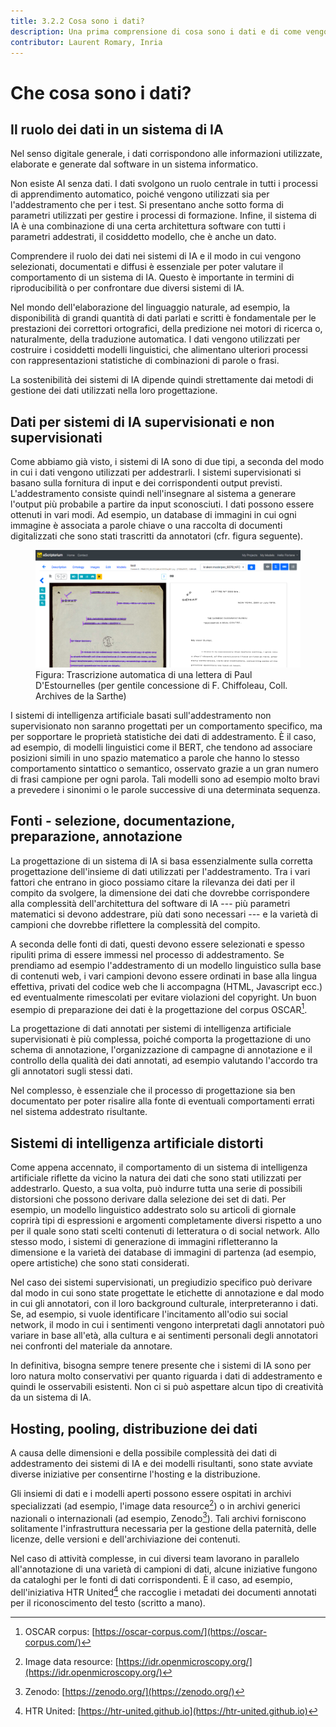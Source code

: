 ```yaml
---
title: 3.2.2 Cosa sono i dati?
description: Una prima comprensione di cosa sono i dati e di come vengono utilizzati nell'IA.
contributor: Laurent Romary, Inria
---
```

# Che cosa sono i dati?

## Il ruolo dei dati in un sistema di IA

Nel senso digitale generale, i dati corrispondono alle informazioni utilizzate, elaborate e generate dal software in un sistema informatico.

Non esiste AI senza dati. I dati svolgono un ruolo centrale in tutti i processi di apprendimento automatico, poiché vengono utilizzati sia per l'addestramento che per i test. Si presentano anche sotto forma di parametri utilizzati per gestire i processi di formazione. Infine, il sistema di IA è una combinazione di una certa architettura software con tutti i parametri addestrati, il cosiddetto modello, che è anche un dato.

Comprendere il ruolo dei dati nei sistemi di IA e il modo in cui vengono selezionati, documentati e diffusi è essenziale per poter valutare il comportamento di un sistema di IA. Questo è importante in termini di riproducibilità o per confrontare due diversi sistemi di IA.

Nel mondo dell'elaborazione del linguaggio naturale, ad esempio, la disponibilità di grandi quantità di dati parlati e scritti è fondamentale per le prestazioni dei correttori ortografici, della predizione nei motori di ricerca o, naturalmente, della traduzione automatica. I dati vengono utilizzati per costruire i cosiddetti modelli linguistici, che alimentano ulteriori processi con rappresentazioni statistiche di combinazioni di parole o frasi.

La sostenibilità dei sistemi di IA dipende quindi strettamente dai metodi di gestione dei dati utilizzati nella loro progettazione.

## Dati per sistemi di IA supervisionati e non supervisionati

Come abbiamo già visto, i sistemi di IA sono di due tipi, a seconda del modo in cui i dati vengono utilizzati per addestrarli. I sistemi supervisionati si basano sulla fornitura di input e dei corrispondenti output previsti. L'addestramento consiste quindi nell'insegnare al sistema a generare l'output più probabile a partire da input sconosciuti. I dati possono essere ottenuti in vari modi. Ad esempio, un database di immagini in cui ogni immagine è associata a parole chiave o una raccolta di documenti digitalizzati che sono stati trascritti da annotatori (cfr. figura seguente).

<figure>
	 <img src="Images/3-2-2-Automatic-transcription-of-a-letter.png" />
	 <figcaption>Figura: Trascrizione automatica di una lettera di Paul D'Estournelles (per gentile concessione di F. Chiffoleau, Coll. Archives de la Sarthe)</figcaption>
</figure>

I sistemi di intelligenza artificiale basati sull'addestramento non supervisionato non saranno progettati per un comportamento specifico, ma per sopportare le proprietà statistiche dei dati di addestramento. È il caso, ad esempio, di modelli linguistici come il BERT, che tendono ad associare posizioni simili in uno spazio matematico a parole che hanno lo stesso comportamento sintattico o semantico, osservato grazie a un gran numero di frasi campione per ogni parola. Tali modelli sono ad esempio molto bravi a prevedere i sinonimi o le parole successive di una determinata sequenza.

## Fonti - selezione, documentazione, preparazione, annotazione

La progettazione di un sistema di IA si basa essenzialmente sulla corretta progettazione dell'insieme di dati utilizzati per l'addestramento. Tra i vari fattori che entrano in gioco possiamo citare la rilevanza dei dati per il compito da svolgere, la dimensione dei dati che dovrebbe corrispondere alla complessità dell'architettura del software di IA --- più parametri matematici si devono addestrare, più dati sono necessari --- e la varietà di campioni che dovrebbe riflettere la complessità del compito.

A seconda delle fonti di dati, questi devono essere selezionati e spesso ripuliti prima di essere immessi nel processo di addestramento. Se prendiamo ad esempio l'addestramento di un modello linguistico sulla base di contenuti web, i vari campioni devono essere ordinati in base alla lingua effettiva, privati del codice web che li accompagna (HTML, Javascript ecc.) ed eventualmente rimescolati per evitare violazioni del copyright. Un buon esempio di preparazione dei dati è la progettazione del corpus OSCAR[^1].

La progettazione di dati annotati per sistemi di intelligenza artificiale supervisionati è più complessa, poiché comporta la progettazione di uno schema di annotazione, l'organizzazione di campagne di annotazione e il controllo della qualità dei dati annotati, ad esempio valutando l'accordo tra gli annotatori sugli stessi dati.

Nel complesso, è essenziale che il processo di progettazione sia ben documentato per poter risalire alla fonte di eventuali comportamenti errati nel sistema addestrato risultante.

## Sistemi di intelligenza artificiale distorti

Come appena accennato, il comportamento di un sistema di intelligenza artificiale riflette da vicino la natura dei dati che sono stati utilizzati per addestrarlo. Questo, a sua volta, può indurre tutta una serie di possibili distorsioni che possono derivare dalla selezione dei set di dati. Per esempio, un modello linguistico addestrato solo su articoli di giornale coprirà tipi di espressioni e argomenti completamente diversi rispetto a uno per il quale sono stati scelti contenuti di letteratura o di social network. Allo stesso modo, i sistemi di generazione di immagini rifletteranno la dimensione e la varietà dei database di immagini di partenza (ad esempio, opere artistiche) che sono stati considerati.

Nel caso dei sistemi supervisionati, un pregiudizio specifico può derivare dal modo in cui sono state progettate le etichette di annotazione e dal modo in cui gli annotatori, con il loro background culturale, interpreteranno i dati. Se, ad esempio, si vuole identificare l'incitamento all'odio sui social network, il modo in cui i sentimenti vengono interpretati dagli annotatori può variare in base all'età, alla cultura e ai sentimenti personali degli annotatori nei confronti del materiale da annotare.

In definitiva, bisogna sempre tenere presente che i sistemi di IA sono per loro natura molto conservativi per quanto riguarda i dati di addestramento e quindi le osservabili esistenti. Non ci si può aspettare alcun tipo di creatività da un sistema di IA.

## Hosting, pooling, distribuzione dei dati

A causa delle dimensioni e della possibile complessità dei dati di addestramento dei sistemi di IA e dei modelli risultanti, sono state avviate diverse iniziative per consentirne l'hosting e la distribuzione.

Gli insiemi di dati e i modelli aperti possono essere ospitati in archivi specializzati (ad esempio, l'image data resource[^2]) o in archivi generici nazionali o internazionali (ad esempio, Zenodo[^3]). Tali archivi forniscono solitamente l'infrastruttura necessaria per la gestione della paternità, delle licenze, delle versioni e dell'archiviazione dei contenuti.

Nel caso di attività complesse, in cui diversi team lavorano in parallelo all'annotazione di una varietà di campioni di dati, alcune iniziative fungono da cataloghi per le fonti di dati corrispondenti. È il caso, ad esempio, dell'iniziativa HTR United[^4] che raccoglie i metadati dei documenti annotati per il riconoscimento del testo (scritto a mano).

[^1]: OSCAR corpus: [https://oscar-corpus.com/](https://oscar-corpus.com/)

[^2]: Image data resource: [https://idr.openmicroscopy.org/](https://idr.openmicroscopy.org/)

[^3]: Zenodo: [https://zenodo.org/](https://zenodo.org/)

[^4]: HTR United: [https://htr-united.github.io](https://htr-united.github.io)
